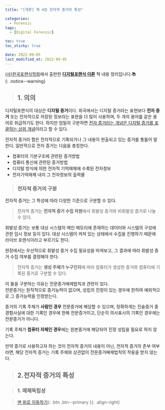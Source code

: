 ```yaml
---
title: "[개론] 제 4장 전자적 증거의 특성"

categories:
  - Forensic
tags:
  - [Digital Forensic]

toc: true
toc_sticky: true

date: 2022-09-05
last_modified_at: 2022-09-05
---
```


[(사)한국포렌식학회](https://forensickorea.org/wp/)에서 출판한 [**디지털포렌식 이론**](https://search.shopping.naver.com/book/catalog/32481978729?cat_id=50010766&frm=PBOKPRO&query=%EB%94%94%EC%A7%80%ED%84%B8%ED%8F%AC%EB%A0%8C%EC%8B%9D+%EC%9D%B4%EB%A1%A0&NaPm=ct%3Dl7kb4iao%7Cci%3Df672ca7a7ebddf73f558d4a3eacc24a79c68a8d1%7Ctr%3Dboknx%7Csn%3D95694%7Chk%3D75bb35ce216181993b793efcef183fe3709d14b6) 책 내용 정리입니다.📚  
{: .notice--warning}

> ## 1. 의의

디지털포렌식의 대상은 **디지털 증거**이다. 외국에서는 디지털 증거라는 표현보다 **전자 증거** 또는 전자적으로 저장된 정보라는 표현을 더 많이 사용하며, 두 개의 용어를 같은 용어로 취급하기도 한다. 하지만 엄밀히 구분하면 <u>전자 증거라는 개념은 디지털 증거를 포괄하는 상위 개념</u>이라고 할 수 있다.

전자적 증거라 함은 전자적으로 기록되거나 그 내용이 현출되고 있는 증거를 통틀어 말한다.
일반적으로 전자 증거는 다음을 총칭한다.

- 컴퓨터의 기본구조에 관련된 증거방법
- 컴퓨터 통신에 관련된 증거방법
- 디지털 방식에 의한 전자적 기억매체에 수록된 전자정보
- 전자기억매체 내지 그 전자정보의 출력물

> ### 전자적 증거의 구분

전자적 증거는 그 특성에 따라 다양한 기준으로 구분할 수 있다.

> 전자적 증거는 **전자적 증거 수집 차원**에서 휘발성 증거와 비휘발성 증거로 나눌 수 있다.

휘발성 증거는 보통 대상 시스템의 메인 메모리에 존재하는 데이터와 시스템의 구성에 관한 임시 정보 등이
있다. 대상 시스템이 켜져 있는 상태에서 수집을 진행하기 때문에 라이브 포렌식이라고 부르기도 한다.

현장에서는 우선적으로 휘발성 증거 수집 필요성을 따져보고, 그 결과에 따라 휘발성 증거 수집 여부를 결정해야 한다.

> 전자적 증거는 **생성 주체가 누구인지**에 따라 컴퓨터가 생성한 증거와 컴퓨터에 기록된 증거로 구분할 수 있다.

이 둘을 구분하는 이유는 전문증거배제법칙과 관련이 있다.  
전문증거는 원칙적으로 증거능력이 없으며, 성립의 진정이 있는 경우에 한하여 예외적으로 그 증거능력을
인정받는다.

증거의 기록 주체가 **사람인 경우** 전문증거에 해당할 수 있으며, 정확하게는 진술증거 중 경험사실에 대한 기록인 경우에 한해 전문증거이고, 단순히 의사표시의 기록인 경우에는 전문증거가 아니다.

기록 주체가 **컴퓨터 자체인 경우**에는 원본증거에 해당되어 진정 성립을 필요로 하지 않는다.

만약 증거로 사용하고자 하는 것이 전자적 증거의 내용이 아닌, 전자적 증거의 존부 여부라면, 해당 전자적 증거는 기록 주체와 상관없이 전문증거배제법칙의 작용을 받지 않는다.

> ## 2.전자적 증거의 특성

> ### 1. 매체독립성

> [맨 위로 이동하기](#){: .btn .btn--primary }{: .align-right}

